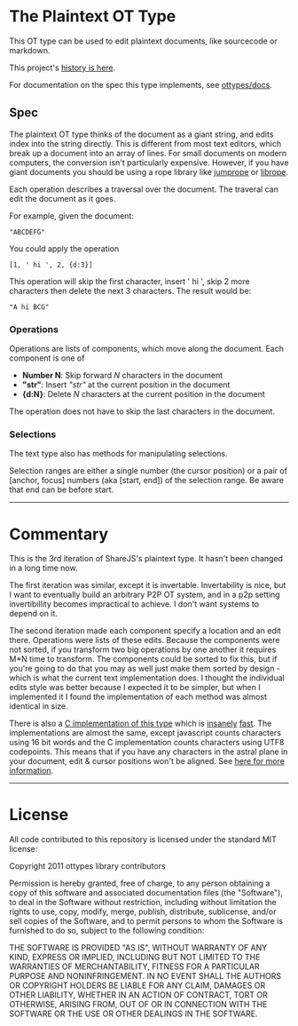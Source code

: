 # The Plaintext OT Type

This OT type can be used to edit plaintext documents, like sourcecode or
markdown.

This project's [history is here](https://github.com/share/ShareJS/blob/0.6/src/types/text2.coffee).

For documentation on the spec this type implements, see [ottypes/docs](/ottypes/docs).

## Spec

The plaintext OT type thinks of the document as a giant string, and edits index
into the string directly. This is different from most text editors, which break
up a document into an array of lines. For small documents on modern computers,
the conversion isn't particularly expensive. However, if you have giant
documents you should be using a rope library like
[jumprope](https://github.com/josephg/jumprope) or
[librope](https://github.com/josephg/librope).

Each operation describes a traversal over the document. The traveral can edit
the document as it goes.

For example, given the document:

```
"ABCDEFG"
```

You could apply the operation

```
[1, ' hi ', 2, {d:3}]
```

This operation will skip the first character, insert ' hi ', skip 2 more
characters then delete the next 3 characters. The result would be:

```
"A hi BCG"
```

### Operations

Operations are lists of components, which move along the document. Each
component is one of

- **Number N**: Skip forward *N* characters in the document
- **"str"**: Insert *"str"* at the current position in the document
- **{d:N}**: Delete *N* characters at the current position in the document

The operation does not have to skip the last characters in the document.

### Selections

The text type also has methods for manipulating selections.

Selection ranges are either a single number (the cursor position) or a pair of
[anchor, focus] numbers (aka [start, end]) of the selection range. Be aware
that end can be before start.

---

# Commentary

This is the 3rd iteration of ShareJS's plaintext type. It hasn't been changed
in a long time now.

The first iteration was similar, except it is invertable. Invertability is
nice, but I want to eventually build an arbitrary P2P OT system, and in a p2p
setting invertibillity becomes impractical to achieve. I don't want systems to
depend on it.

The second iteration made each component specify a location and an edit there.
Operations were lists of these edits. Because the components were not sorted,
if you transform two big operations by one another it requires M\*N
time to transform. The components could be sorted to fix this, but if you're
going to do that you may as well just make them sorted by design - which is
what the current text implementation does. I thought the individual edits style
was better because I expected it to be simpler, but when I implemented it I
found the implementation of each method was almost identical in size.

There is also a [C implementation of this type](https://github.com/share/libot/blob/master/text.h) which is
[insanely](https://dl.dropboxusercontent.com/u/2494815/ot%20apply%20bench%201.png)
[fast](https://dl.dropboxusercontent.com/u/2494815/ot%20apply%20bench%202.png).
The implementations are almost the same, except javascript counts characters
using 16 bit words and the C implementation counts characters using UTF8
codepoints. This means that if you have any characters in the astral plane in
your document, edit & cursor positions won't be aligned. See [here for more
information](http://josephg.com/blog/string-length-lies).

---

# License

All code contributed to this repository is licensed under the standard MIT license:

Copyright 2011 ottypes library contributors

Permission is hereby granted, free of charge, to any person obtaining a copy
of this software and associated documentation files (the "Software"), to deal
in the Software without restriction, including without limitation the rights
to use, copy, modify, merge, publish, distribute, sublicense, and/or sell
copies of the Software, and to permit persons to whom the Software is
furnished to do so, subject to the following condition:

THE SOFTWARE IS PROVIDED "AS IS", WITHOUT WARRANTY OF ANY KIND, EXPRESS OR
IMPLIED, INCLUDING BUT NOT LIMITED TO THE WARRANTIES OF MERCHANTABILITY,
FITNESS FOR A PARTICULAR PURPOSE AND NONINFRINGEMENT. IN NO EVENT SHALL THE
AUTHORS OR COPYRIGHT HOLDERS BE LIABLE FOR ANY CLAIM, DAMAGES OR OTHER
LIABILITY, WHETHER IN AN ACTION OF CONTRACT, TORT OR OTHERWISE, ARISING FROM,
OUT OF OR IN CONNECTION WITH THE SOFTWARE OR THE USE OR OTHER DEALINGS IN
THE SOFTWARE.



